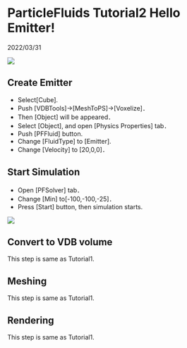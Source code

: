 # ParticleFluids Tutorial2 Hello Emitter!

2022/03/31 

[![](https://img.youtube.com/vi/h-SRY6_-rgA/0.jpg)](https://www.youtube.com/watch?v=h-SRY6_-rgA)

## Create Emitter

- Select[Cube].
- Push [VDBTools]->[MeshToPS]->[Voxelize]．
- Then [Object] will be appeared．
- Select [Object], and open [Physics Properties] tab．
- Push [PFFluid] button.
- Change [FluidType] to [Emitter].
- Change [Velocity] to [20,0,0]．

## Start Simulation

- Open [PFSolver] tab．
- Change [Min] to[-100,-100,-25]．
- Press [Start] button, then simulation starts.


[![](https://img.youtube.com/vi/ys8AKVoJh2Q/0.jpg)](https://www.youtube.com/watch?v=ys8AKVoJh2Q)

## Convert to VDB volume
This step is same as Tutorial1.

## Meshing
This step is same as Tutorial1.

## Rendering
This step is same as Tutorial1.
